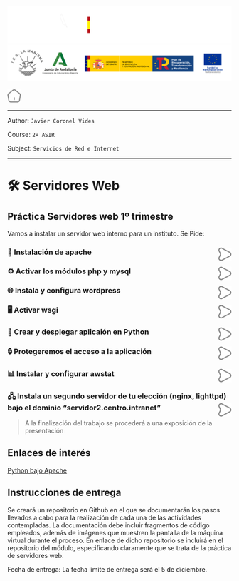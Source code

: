 ![](/.resGen/_bannerD.png#gh-dark-mode-only)
![](/.resGen/_bannerL.png#gh-light-mode-only)

<a href="/README.md"><img src="/.resGen/_home.svg" width="30"></a>

---

Author: `Javier Coronel Vides`

Course: `2º ASIR`

Subject: `Servicios de Red e Internet`

---

# 🛠 Servidores Web

## Práctica Servidores web 1º trimestre 

Vamos a instalar un servidor web interno para un instituto. Se Pide:

### 🔧 Instalación de apache<a href="md/1.md"><img src="/.resGen/_arrow.svg" width="30" align="right"></a>

### ⚙️ Activar los módulos php y mysql<a href="md/2.md"><img src="/.resGen/_arrow.svg" width="30" align="right"></a>

### 🌐 Instala y configura wordpress<a href="md/3.md"><img src="/.resGen/_arrow.svg" width="30" align="right"></a>

### 🖥️ Activar wsgi<a href="md/4.md"><img src="/.resGen/_arrow.svg" width="30" align="right"></a>

### 🐍 Crear y desplegar aplicaión en Python<a href="md/5.md"><img src="/.resGen/_arrow.svg" width="30" align="right"></a>

### 🔒 Protegeremos el acceso a la aplicación<a href="md/6.md"><img src="/.resGen/_arrow.svg" width="30" align="right"></a>

### 📊 Instalar y configurar awstat<a href="md/7.md"><img src="/.resGen/_arrow.svg" width="30" align="right"></a>

### 🖧 Instala un segundo servidor de tu elección (nginx, lighttpd) bajo el dominio “servidor2.centro.intranet”<a href="md/8.md"><img src="/.resGen/_arrow.svg" width="30" align="right"></a>


> A la finalización del trabajo se procederá a una exposición de la presentación

## Enlaces de interés

[Python bajo Apache](https://uniwebsidad.com/libros/python/capitulo-13/python-bajo-apache)


## Instrucciones de entrega
Se creará un repositorio en Github en el que se documentarán los pasos llevados a cabo para la realización de cada una de las actividades contempladas. La documentación debe incluir fragmentos de código empleados, además de imágenes que muestren la pantalla de la máquina virtual durante el proceso.
En enlace de dicho repositorio se incluirá en el repositorio del módulo, especificando claramente que se trata de la práctica de servidores web.

Fecha de entrega: La fecha límite de entrega será el 5 de diciembre.
